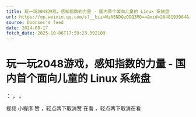 ```yaml
---
title: 玩一玩2048游戏，感知指数的力量 - 国内首个面向儿童的 Linux 系统盘
url: https://mp.weixin.qq.com/s?__biz=MzA5NDQzODQ3MQ==&mid=2648193964&idx=1&sn=9376a35ca034718d46dbf370524a7f31
source: Doonsec's feed
date: 2024-08-17
fetch_date: 2025-10-06T17:59:23.392109
---
```


# 玩一玩2048游戏，感知指数的力量 - 国内首个面向儿童的 Linux 系统盘

：
，
。

视频
小程序
赞
，轻点两下取消赞
在看
，轻点两下取消在看